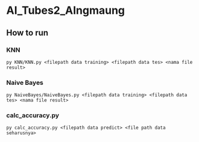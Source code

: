 # AI_Tubes2_AIngmaung

## How to run

### KNN
```
py KNN/KNN.py <filepath data training> <filepath data tes> <nama file result>
```

### Naive Bayes
```
py NaiveBayes/NaiveBayes.py <filepath data training> <filepath data tes> <nama file result>
```

### calc_accuracy.py
```
py calc_accuracy.py <filepath data predict> <file path data seharusnya>
```